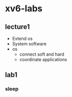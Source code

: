# xv6-labs

## lecture1

- Extend os
- System software
- os
  - connect soft and hard
  - coordinate applications

## lab1

### sleep

